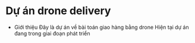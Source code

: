 # Dự án drone delivery
* Giới thiệu
Đây là dự án về bài toán giao hàng bằng drone 
Hiện tại dự án đang trong giai đoạn phát triển

